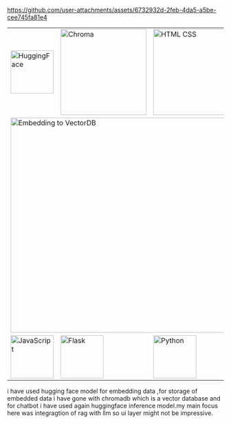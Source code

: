 
https://github.com/user-attachments/assets/6732932d-2feb-4da5-a5be-cee745fa81e4





<div align="center">
  <table>
    <tr>
      <td><img width="100" src="https://github.com/user-attachments/assets/53d23071-192a-499f-9a3b-24e4a3364ca8" alt="HuggingFace" /></td>
      <td><img width="200" src="https://github.com/user-attachments/assets/18811ca3-fb0d-402d-bf6d-30bcf892b052" alt="Chroma" /></td>
      <td><img width="200" src="https://github.com/user-attachments/assets/0cb9879e-da45-4f44-85cf-c89eb769b943" alt="HTML CSS" /></td>
    </tr>
    <tr>
      <td colspan="3">
        <img width="500" src="https://github.com/user-attachments/assets/fbdc6103-9f94-49f5-ac48-2aa4acd1031d" alt="Embedding to VectorDB" />
      </td>
    </tr>
    <tr>
      <td><img width="100" src="https://github.com/user-attachments/assets/7c82e666-c471-4acd-bc5e-959c97b82cd3" alt="JavaScript" /></td>
      <td><img width="100" src="https://github.com/user-attachments/assets/d53d7109-5eb8-4871-800d-c0ff0b3f6eda" alt="Flask" /></td>
      <td><img width="100" src="https://github.com/user-attachments/assets/050a4fb8-a194-4ccf-92c9-8d02be62c2ab" alt="Python" /></td>
    </tr>
  </table>
</div>

i have used hugging face model for embedding data ,for storage of embedded data i have gone with chromadb which is a vector 
database and for chatbot i have used again huggingface inference model.my main focus here was integragtion of rag with
 llm so ui layer might not be impressive.
